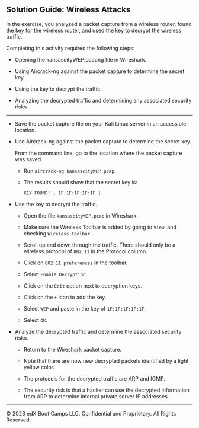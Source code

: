 ## Solution Guide: Wireless Attacks

In the exercise, you analyzed a packet capture from a wireless router, found the key for the wireless router, and used the key to decrypt the wireless traffic.

Completing this activity required the following steps:

- Opening the kansascityWEP.pcapng file in Wireshark.

- Using Aircrack-ng against the packet capture to determine the secret key.

- Using the key to decrypt the traffic.

- Analyzing the decrypted traffic and determining any associated security risks.

---

- Save the packet capture file on your Kali Linux server in an accessible location.

- Use Aircrack-ng against the packet capture to determine the secret key.

  From the command line, go to the location where the packet capture was saved.

  - Run `aircrack-ng kansascityWEP.pcap`.

  - The results should show that the secret key is:

    `KEY FOUND! [ 1F:1F:1F:1F:1F ] `


- Use the key to decrypt the traffic.

  - Open the file `kansascityWEP.pcap` in Wireshark.

  - Make sure the Wireless Toolbar is added by going to `View`, and checking `Wireless Toolbar`.

  - Scroll up and down through the traffic. There should only be a wireless protocol of `802.11` in the Protocol column.

  - Click on `802.11 preferences` in the toolbar.

  - Select `Enable Decryption`.

  - Click on the `Edit` option next to decryption keys.

  - Click on the `+` icon to add the key.
  - Select `WEP` and paste in the key of `1F:1F:1F:1F:1F`.
  - Select `OK`.



- Analyze the decrypted traffic and determine the associated security risks.
  - Return to the Wireshark packet capture.

  - Note that there are now new decrypted packets identified by a light yellow color.

  - The protocols for the decrypted traffic are ARP and IGMP.

  - The security risk is that a hacker can use the decrypted information from ARP to determine internal private server IP addresses.


---
© 2023 edX Boot Camps LLC. Confidential and Proprietary. All Rights Reserved.
